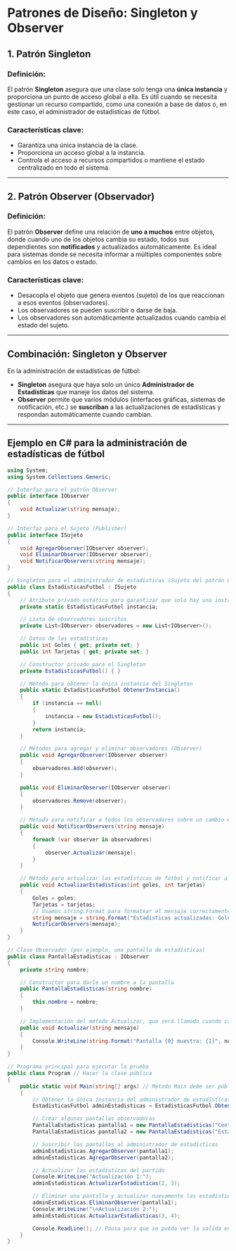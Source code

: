 # Patrones de Diseño: Singleton y Observer

## 1. Patrón Singleton

### Definición:
El patrón **Singleton** asegura que una clase solo tenga una **única instancia** y proporciona un punto de acceso global a ella. Es útil cuando se necesita gestionar un recurso compartido, como una conexión a base de datos o, en este caso, el administrador de estadísticas de fútbol.

### Características clave:
- Garantiza una única instancia de la clase.
- Proporciona un acceso global a la instancia.
- Controla el acceso a recursos compartidos o mantiene el estado centralizado en todo el sistema.

---

## 2. Patrón Observer (Observador)

### Definición:
El patrón **Observer** define una relación de **uno a muchos** entre objetos, donde cuando uno de los objetos cambia su estado, todos sus dependientes son **notificados** y actualizados automáticamente. Es ideal para sistemas donde se necesita informar a múltiples componentes sobre cambios en los datos o estado.

### Características clave:
- Desacopla el objeto que genera eventos (sujeto) de los que reaccionan a esos eventos (observadores).
- Los observadores se pueden suscribir o darse de baja.
- Los observadores son automáticamente actualizados cuando cambia el estado del sujeto.

---

## Combinación: Singleton y Observer

En la administración de estadísticas de fútbol:
- **Singleton** asegura que haya solo un único **Administrador de Estadísticas** que maneje los datos del sistema.
- **Observer** permite que varios módulos (interfaces gráficas, sistemas de notificación, etc.) se **suscriban** a las actualizaciones de estadísticas y respondan automáticamente cuando cambian.

---

## Ejemplo en C# para la administración de estadísticas de fútbol

```csharp
using System;
using System.Collections.Generic;

// Interfaz para el patrón Observer
public interface IObserver
{
    void Actualizar(string mensaje);
}

// Interfaz para el Sujeto (Publisher)
public interface ISujeto
{
    void AgregarObserver(IObserver observer);
    void EliminarObserver(IObserver observer);
    void NotificarObservers(string mensaje);
}

// Singleton para el administrador de estadísticas (Sujeto del patrón Observer)
public class EstadisticasFutbol : ISujeto
{
    // Atributo privado estático para garantizar que solo hay una instancia
    private static EstadisticasFutbol instancia;

    // Lista de observadores suscritos
    private List<IObserver> observadores = new List<IObserver>();

    // Datos de las estadísticas
    public int Goles { get; private set; }
    public int Tarjetas { get; private set; }

    // Constructor privado para el Singleton
    private EstadisticasFutbol() { }

    // Método para obtener la única instancia del Singleton
    public static EstadisticasFutbol ObtenerInstancia()
    {
        if (instancia == null)
        {
            instancia = new EstadisticasFutbol();
        }
        return instancia;
    }

    // Métodos para agregar y eliminar observadores (Observer)
    public void AgregarObserver(IObserver observer)
    {
        observadores.Add(observer);
    }

    public void EliminarObserver(IObserver observer)
    {
        observadores.Remove(observer);
    }

    // Método para notificar a todos los observadores sobre un cambio en las estadísticas
    public void NotificarObservers(string mensaje)
    {
        foreach (var observer in observadores)
        {
            observer.Actualizar(mensaje);
        }
    }

    // Método para actualizar las estadísticas de fútbol y notificar a los observadores
    public void ActualizarEstadisticas(int goles, int tarjetas)
    {
        Goles = goles;
        Tarjetas = tarjetas;
        // Usamos string.Format para formatear el mensaje correctamente
        string mensaje = string.Format("Estadísticas actualizadas: Goles={0}, Tarjetas={1}", Goles, Tarjetas);
        NotificarObservers(mensaje);
    }
}

// Clase Observador (por ejemplo, una pantalla de estadísticas)
public class PantallaEstadisticas : IObserver
{
    private string nombre;

    // Constructor para darle un nombre a la pantalla
    public PantallaEstadisticas(string nombre)
    {
        this.nombre = nombre;
    }

    // Implementación del método Actualizar, que será llamado cuando cambien las estadísticas
    public void Actualizar(string mensaje)
    {
        Console.WriteLine(string.Format("Pantalla {0} muestra: {1}", nombre, mensaje));
    }
}

// Programa principal para ejecutar la prueba
public class Program // Hacer la clase pública
{
    public static void Main(string[] args) // Método Main debe ser público
    {
        // Obtener la única instancia del administrador de estadísticas
        EstadisticasFutbol adminEstadisticas = EstadisticasFutbol.ObtenerInstancia();

        // Crear algunas pantallas observadoras
        PantallaEstadisticas pantalla1 = new PantallaEstadisticas("Central");
        PantallaEstadisticas pantalla2 = new PantallaEstadisticas("Estadio");

        // Suscribir las pantallas al administrador de estadísticas
        adminEstadisticas.AgregarObserver(pantalla1);
        adminEstadisticas.AgregarObserver(pantalla2);

        // Actualizar las estadísticas del partido
        Console.WriteLine("Actualización 1:");
        adminEstadisticas.ActualizarEstadisticas(2, 3);

        // Eliminar una pantalla y actualizar nuevamente las estadísticas
        adminEstadisticas.EliminarObserver(pantalla1);
        Console.WriteLine("\nActualización 2:");
        adminEstadisticas.ActualizarEstadisticas(3, 4);

        Console.ReadLine(); // Pausa para que se pueda ver la salida en la consola
    }
}


